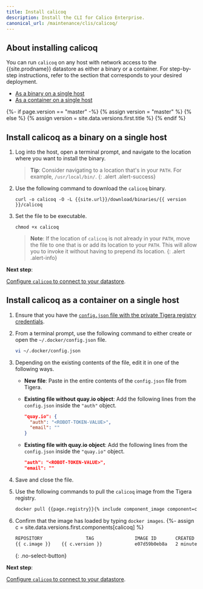 ```yaml
---
title: Install calicoq
description: Install the CLI for Calico Enterprise.
canonical_url: /maintenance/clis/calicoq/
---
```


## About installing calicoq

You can run `calicoq` on any host with network access to the
{{site.prodname}} datastore as either a binary or a container.
For step-by-step instructions, refer to the section that
corresponds to your desired deployment.

- [As a binary on a single host](#install-calicoq-as-a-binary-on-a-single-host)
- [As a container on a single host](#install-calicoq-as-a-container-on-a-single-host)

<!--- Change download URL to latest release if user browsing master branch.  --->
{%- if page.version == "master" -%}
{% assign version = "master" %}
{% else %}
{% assign version = site.data.versions.first.title %}
{% endif %}

## Install calicoq as a binary on a single host

1. Log into the host, open a terminal prompt, and navigate to the location where
you want to install the binary.

   > **Tip**: Consider navigating to a location that's in your `PATH`. For example,
   > `/usr/local/bin/`.
   {: .alert .alert-success}

1. Use the following command to download the `calicoq` binary.

   ```
   curl -o calicoq -O -L {{site.url}}/download/binaries/{{ version }}/calicoq
   ```

1. Set the file to be executable.

   ```
   chmod +x calicoq
   ```

   > **Note**: If the location of `calicoq` is not already in your `PATH`, move the file
   > to one that is or add its location to your `PATH`. This will allow you to invoke it
   > without having to prepend its location.
   {: .alert .alert-info}

**Next step**:

[Configure `calicoq` to connect to your datastore]({{site.baseurl}}/maintenance/clis/calicoq/configure/).

## Install calicoq as a container on a single host

1. Ensure that you have the [`config.json` file with the private Tigera registry credentials]({{site.baseurl}}/getting-started/calico-enterprise#get-private-registry-credentials-and-license-key).

1. From a terminal prompt, use the following command to either create or open the `~/.docker/config.json` file.

   ```bash
   vi ~/.docker/config.json
   ```

1. Depending on the existing contents of the file, edit it in one of the following ways.

   - **New file**: Paste in the entire contents of the `config.json` file from Tigera.

   - **Existing file without quay.io object**: Add the following lines from the `config.json` inside the `"auth"` object.

     ```json
     "quay.io": {
       "auth": "<ROBOT-TOKEN-VALUE>",
       "email": ""
     }
     ```

   - **Existing file with quay.io object**: Add the following lines from the `config.json` inside the `"quay.io"` object.

     ```json
     "auth": "<ROBOT-TOKEN-VALUE>",
     "email": ""
     ```

1. Save and close the file.

1. Use the following commands to pull the `calicoq` image from the Tigera
   registry.

   ```bash
   docker pull {{page.registry}}{% include component_image component=calicoq %}
   ```

1. Confirm that the image has loaded by typing `docker images`.
{%- assign c = site.data.versions.first.components[calicoq] %}
   ```bash
   REPOSITORY                TAG               IMAGE ID       CREATED         SIZE
   {{ c.image }}    {{ c.version }}            e07d59b0eb8a   2 minutes ago   42MB
   ```
   {: .no-select-button}

**Next step**:

[Configure `calicoq` to connect to your datastore]({{site.baseurl}}/maintenance/clis/calicoq/configure/).
